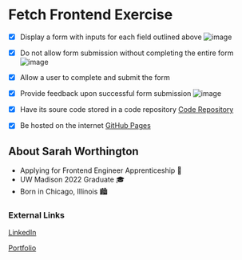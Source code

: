 # Fetch Frontend Exercise
- [x] Display a form with inputs for each field outlined above
        ![image](https://user-images.githubusercontent.com/56094014/215174168-47df226d-3c06-4768-ac78-daaf28ee001b.png)
- [x] Do not allow form submission without completing the entire form
        ![image](https://user-images.githubusercontent.com/56094014/215174471-a028389f-d51b-462c-be1e-526c4d5844e7.png)
- [x] Allow a user to complete and submit the form
- [x] Provide feedback upon successful form submission
        ![image](https://user-images.githubusercontent.com/56094014/215179053-ff9bb334-158e-43fb-bfd4-62a352e70cd8.png)
- [x] Have its soure code stored in a code repository
        [Code Repository](https://github.com/smworthingto2501/Fetch)
- [x] Be hosted on the internet
        [GitHub Pages]( https://smworthingto2501.github.io/Fetch/)
       

## About Sarah Worthington
* Applying for Frontend Engineer Apprenticeship :dog:
* UW Madison 2022 Graduate :mortar_board:
* Born in Chicago, Illinois :cityscape:

### External Links 
[LinkedIn](https://www.linkedin.com/in/sarah-worthington-8bb421172/)  

[Portfolio](https://sarahmworthington.wixsite.com/worthington/)
